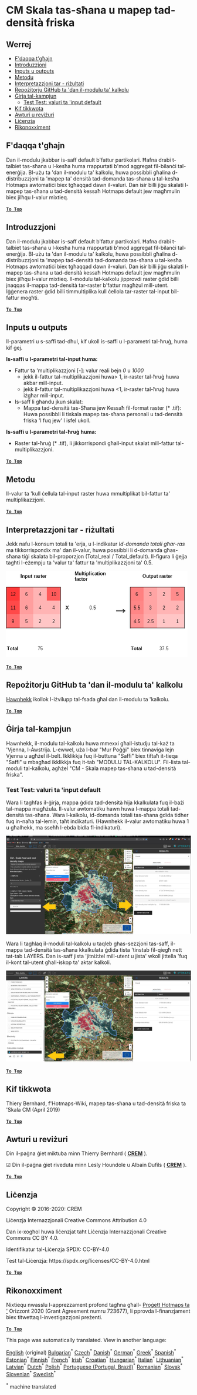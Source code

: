 <h1><a class="anchor" id="cm-scale-heat-and-cool-density-maps" href="#cm-scale-heat-and-cool-density-maps"><i class="fa fa-link"></i></a>CM Skala tas-sħana u mapep tad-densità friska</h1><h2><a class="anchor" id="table-of-contents" href="#table-of-contents"><i class="fa fa-link"></i></a> Werrej</h2><ul><li> <a href="#in-a-glance">F&#39;daqqa t&#39;għajn</a></li><li> <a href="#introduction">Introduzzjoni</a></li><li> <a href="#inputs-and-outputs">Inputs u outputs</a></li><li> <a href="#method">Metodu</a></li><li> <a href="#interpretation-of-results">Interpretazzjoni tar - riżultati</a></li><li> <a href="#github-repository-of-this-calculation-module">Repożitorju GitHub ta &#39;dan il-modulu ta&#39; kalkolu</a></li><li> <a href="#sample-run">Ġirja tal-kampjun</a><ul><li> <a href="#sample-run_test-run-default-input-values">Test Test: valuri ta &#39;input default</a></li></ul></li><li> <a href="#how-to-cite">Kif tikkwota</a></li><li> <a href="#authors-and-reviewers">Awturi u reviżuri</a></li><li> <a href="#license">Liċenzja</a></li><li> <a href="#acknowledgement">Rikonoxximent</a></li></ul><h2><a class="anchor" id="in-a-glance" href="#in-a-glance"><i class="fa fa-link"></i></a> F&#39;daqqa t&#39;għajn</h2><p> Dan il-modulu jkabbar is-saff default b&#39;fattur partikolari. Ħafna drabi t-talbiet tas-sħana u l-kesħa huma rrappurtati b&#39;mod aggregat fil-bilanċi tal-enerġija. Bl-użu ta &#39;dan il-modulu ta&#39; kalkolu, huwa possibbli għalina d-distribuzzjoni ta &#39;mapep ta&#39; densità tad-domanda tas-sħana u tal-kesħa Hotmaps awtomatiċi biex tgħaqqad dawn il-valuri. Dan isir billi jiġu skalati l-mapep tas-sħana u tad-densità kessaħ Hotmaps default jew magħmulin biex jilħqu l-valur mixtieq.</p><p> <a href="#table-of-contents"><strong><code>To Top</code></strong></a></p><h2><a class="anchor" id="introduction" href="#introduction"><i class="fa fa-link"></i></a> Introduzzjoni</h2><p> Dan il-modulu jkabbar is-saff default b&#39;fattur partikolari. Ħafna drabi t-talbiet tas-sħana u l-kesħa huma rrappurtati b&#39;mod aggregat fil-bilanċi tal-enerġija. Bl-użu ta &#39;dan il-modulu ta&#39; kalkolu, huwa possibbli għalina d-distribuzzjoni ta &#39;mapep tad-densità tad-domanda tas-sħana u tal-kesħa Hotmaps awtomatiċi biex tgħaqqad dawn il-valuri. Dan isir billi jiġu skalati l-mapep tas-sħana u tad-densità kessaħ Hotmaps default jew magħmulin biex jilħqu l-valur mixtieq. Il-modulu tal-kalkolu jipprovdi raster ġdid billi jnaqqas il-mappa tad-densità tar-raster b&#39;fattur magħżul mill-utent. Iġġenera raster ġdid billi timmultiplika kull ċellola tar-raster tal-input bil-fattur mogħti.</p><p> <a href="#table-of-contents"><strong><code>To Top</code></strong></a></p><h2><a class="anchor" id="inputs-and-outputs" href="#inputs-and-outputs"><i class="fa fa-link"></i></a> Inputs u outputs</h2><p> Il-parametri u s-saffi tad-dħul, kif ukoll is-saffi u l-parametri tal-ħruġ, huma kif ġej.</p><p> <strong>Is-saffi u l-parametri tal-input huma:</strong></p><ul><li> Fattur ta &#39;multiplikazzjoni [-]: valur reali bejn <em><em>0</em></em> u <em><em>1000</em></em><ul><li> jekk il-fattur tal-multiplikazzjoni huwa&gt; 1, ir-raster tal-ħruġ huwa akbar mill-input.</li><li> jekk il-fattur tal-multiplikazzjoni huwa &lt;1, ir-raster tal-ħruġ huwa iżgħar mill-input.</li></ul></li><li> Is-saff li għandu jkun skalat:<ul><li> Mappa tad-densità tas-Sħana jew Kessaħ fil-format raster (* .tif): Huwa possibbli li tiskala mapep tas-sħana personali u tad-densità friska &#39;l fuq jew&#39; l isfel ukoll.</li></ul></li></ul><p> <strong>Is-saffi u l-parametri tal-ħruġ huma:</strong></p><ul><li> Raster tal-ħruġ (* .tif), li jikkorrispondi għall-input skalat mill-fattur tal-multiplikazzjoni.</li></ul><p> <a href="#table-of-contents"><strong><code>To Top</code></strong></a></p><h2><a class="anchor" id="method" href="#method"><i class="fa fa-link"></i></a> Metodu</h2><p> Il-valur ta &#39;kull ċellula tal-input raster huwa mmultiplikat bil-fattur ta&#39; multiplikazzjoni.</p><p> <a href="#table-of-contents"><strong><code>To Top</code></strong></a></p><h2><a class="anchor" id="interpretation-of-results" href="#interpretation-of-results"><i class="fa fa-link"></i></a> Interpretazzjoni tar - riżultati</h2><p> Jekk nafu l-konsum totali ta &#39;erja, u l-indikatur <em>Id-domanda totali għar-ras</em> ma tikkorrispondix ma&#39; dan il-valur, huwa possibbli li d-domanda għas-sħana tiġi skalata bil-proporzjon (Total_real / Total_default). Il-figura li ġejja tagħti l-eżempju ta &#39;valur ta&#39; fattur ta &#39;multiplikazzjoni ta&#39; 0.5.</p><img alt="Fig. 1-0" src="/images/Wiki_CM_scale.png" title="Semmi s-sessjoni tal-ġirja"/><p> <a href="#table-of-contents"><strong><code>To Top</code></strong></a></p><h2><a class="anchor" id="github-repository-of-this-calculation-module" href="#github-repository-of-this-calculation-module"><i class="fa fa-link"></i></a> Repożitorju GitHub ta &#39;dan il-modulu ta&#39; kalkolu</h2><p> <a href="https://github.com/HotMaps/base_calculation_module">Hawnhekk</a> ikollok l-iżvilupp tal-fsada għal dan il-modulu ta &#39;kalkolu.</p><p> <a href="#table-of-contents"><strong><code>To Top</code></strong></a></p><h2><a class="anchor" id="sample-run" href="#sample-run"><i class="fa fa-link"></i></a> Ġirja tal-kampjun</h2><p> Hawnhekk, il-modulu tal-kalkolu huwa mmexxi għall-istudju tal-każ ta &#39;Vjenna, l-Awstrija. L-ewwel, uża l-bar &quot;Mur Poġġi&quot; biex tinnaviga lejn Vjenna u agħżel il-belt. Ikklikkja fuq il-buttuna &quot;Saffi&quot; biex tiftaħ it-tieqa &quot;Saffi&quot; u mbagħad ikklikkja fuq it-tab &quot;MODULU TAL-KALKOLU&quot;. Fil-lista tal-moduli tal-kalkolu, agħżel &quot;CM - Skala mapep tas-sħana u tad-densità friska&quot;.</p><h3><a class="anchor" id="test-run--default-input-values" href="#test-run--default-input-values"><i class="fa fa-link"></i></a> Test Test: valuri ta &#39;input default</h3><p> Wara li tagħfas il-ġirja, mappa ġdida tad-densità hija kkalkulata fuq il-bażi tal-mappa magħżula. Il-valur awtomatiku hawn huwa l-mappa totali tad-densità tas-sħana. Wara l-kalkolu, id-domanda totali tas-sħana ġdida tidher fuq in-naħa tal-lemin, taħt indikaturi. (Hawnhekk il-valur awtomatiku huwa 1 u għalhekk, ma sseħħ l-ebda bidla fl-indikaturi).</p><img src="/en/CM-Scale-heat-and-cool-density-maps/picture1.jpg"/><p> Wara li tagħlaq il-moduli tal-kalkolu u taqleb għas-sezzjoni tas-saff, il-mappa tad-densità tas-sħana kkalkulata ġdida tista &#39;tinstab fil-qiegħ nett tat-tab LAYERS. Dan is-saff jista &#39;jitniżżel mill-utent u jista&#39; wkoll jittella &#39;fuq il-kont tal-utent għall-iskop ta&#39; aktar kalkoli.</p><img src="/en/CM-Scale-heat-and-cool-density-maps/picture2.jpg"/><p> <a href="#table-of-contents"><strong><code>To Top</code></strong></a></p><h2><a class="anchor" id="how-to-cite" href="#how-to-cite"><i class="fa fa-link"></i></a> Kif tikkwota</h2><p> Thiery Bernhard, f&#39;Hotmaps-Wiki, mapep tas-sħana u tad-densità friska ta &#39;Skala CM (April 2019)</p><p> <a href="#table-of-contents"><strong><code>To Top</code></strong></a></p><h2><a class="anchor" id="authors-and-reviewers" href="#authors-and-reviewers"><i class="fa fa-link"></i></a> Awturi u reviżuri</h2><p> Din il-paġna ġiet miktuba minn Thierry Bernhard ( <strong><a href="https://www.crem.ch/">CREM</a></strong> ).</p><p> ☑ Din il-paġna ġiet riveduta minn Lesly Houndole u Albain Dufils ( <strong><a href="https://www.crem.ch/">CREM</a></strong> ).</p><p> <a href="#table-of-contents"><strong><code>To Top</code></strong></a></p><h2><a class="anchor" id="license" href="#license"><i class="fa fa-link"></i></a> Liċenzja</h2><p> Copyright © 2016-2020: CREM</p><p> Liċenzja Internazzjonali Creative Commons Attribution 4.0</p><p> Dan ix-xogħol huwa liċenzjat taħt Liċenzja Internazzjonali Creative Commons CC BY 4.0.</p><p> Identifikatur tal-Liċenzja SPDX: CC-BY-4.0</p><p> Test tal-Liċenzja: https://spdx.org/licenses/CC-BY-4.0.html</p><p> <a href="#table-of-contents"><strong><code>To Top</code></strong></a></p><h2><a class="anchor" id="acknowledgement" href="#acknowledgement"><i class="fa fa-link"></i></a> Rikonoxximent</h2><p> Nixtiequ nwasslu l-apprezzament profond tagħna għall- <a href="https://www.hotmaps-project.eu">Proġett Hotmaps ta &#39;</a> Orizzont 2020 (Grant Agreement numru 723677), li pprovda l-finanzjament biex titwettaq l-investigazzjoni preżenti.</p><p> <a href="#table-of-contents"><strong><code>To Top</code></strong></a></p>
<!--- THIS IS A SUPER UNIQUE IDENTIFIER -->

This page was automatically translated. View in another language:

[English](../en/CM-Scale-heat-and-cool-density-maps) (original) [Bulgarian](../bg/CM-Scale-heat-and-cool-density-maps)<sup>\*</sup> [Czech](../cs/CM-Scale-heat-and-cool-density-maps)<sup>\*</sup> [Danish](../da/CM-Scale-heat-and-cool-density-maps)<sup>\*</sup> [German](../de/CM-Scale-heat-and-cool-density-maps)<sup>\*</sup> [Greek](../el/CM-Scale-heat-and-cool-density-maps)<sup>\*</sup> [Spanish](../es/CM-Scale-heat-and-cool-density-maps)<sup>\*</sup> [Estonian](../et/CM-Scale-heat-and-cool-density-maps)<sup>\*</sup> [Finnish](../fi/CM-Scale-heat-and-cool-density-maps)<sup>\*</sup> [French](../fr/CM-Scale-heat-and-cool-density-maps)<sup>\*</sup> [Irish](../ga/CM-Scale-heat-and-cool-density-maps)<sup>\*</sup> [Croatian](../hr/CM-Scale-heat-and-cool-density-maps)<sup>\*</sup> [Hungarian](../hu/CM-Scale-heat-and-cool-density-maps)<sup>\*</sup> [Italian](../it/CM-Scale-heat-and-cool-density-maps)<sup>\*</sup> [Lithuanian](../lt/CM-Scale-heat-and-cool-density-maps)<sup>\*</sup> [Latvian](../lv/CM-Scale-heat-and-cool-density-maps)<sup>\*</sup>  [Dutch](../nl/CM-Scale-heat-and-cool-density-maps)<sup>\*</sup> [Polish](../pl/CM-Scale-heat-and-cool-density-maps)<sup>\*</sup> [Portuguese (Portugal, Brazil)](../pt/CM-Scale-heat-and-cool-density-maps)<sup>\*</sup> [Romanian](../ro/CM-Scale-heat-and-cool-density-maps)<sup>\*</sup> [Slovak](../sk/CM-Scale-heat-and-cool-density-maps)<sup>\*</sup> [Slovenian](../sl/CM-Scale-heat-and-cool-density-maps)<sup>\*</sup> [Swedish](../sv/CM-Scale-heat-and-cool-density-maps)<sup>\*</sup> 

<sup>\*</sup> machine translated
